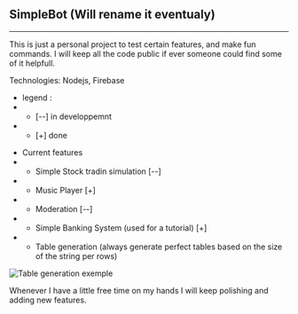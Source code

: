## SimpleBot (Will rename it eventualy)
------------
This is just a personal project to test certain features, and make fun commands.
I will keep all the code public if ever someone could find some of it helpfull.

Technologies: Nodejs, Firebase
- legend : 
-  - [--] in developpemnt 
-  - [+] done
* Current features
* * Simple Stock tradin simulation [--]
* * Music Player [+]
* * Moderation [--]
* * Simple Banking System (used for a tutorial) [+]
* * Table generation (always generate perfect tables based on the size of the string per rows)

![Table generation exemple](https://imgur.com/a/KDw5qvn)

Whenever I have a little free time on my hands I will keep polishing and adding new features.